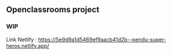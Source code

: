 ## Openclassrooms project

### WIP

Link Netlify : https://5e9d9a1d5469ef9aacb41d2b--pendu-super-heros.netlify.app/
